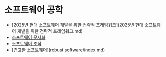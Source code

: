 # 소프트웨어 공학

- [2025년 현대 소프트웨어 개발을 위한 전략적 프레임워크](2025년 현대 소프트웨어 개발을 위한 전략적 프레임워크.md)
- [소프트웨어 문서화](documentations/index.md)
- [소프트웨어 조직](organizations/index.md)
- [견고한 소프트웨어](robust software/index.md)
